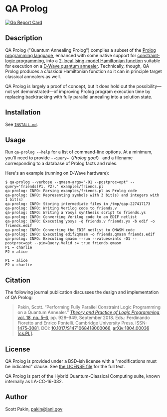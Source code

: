 QA Prolog
=========

[![Go Report Card](https://goreportcard.com/badge/github.com/lanl/QA-Prolog)](https://goreportcard.com/report/github.com/lanl/QA-Prolog)

Description
-----------

QA Prolog ("Quantum Annealing Prolog") compiles a subset of the [Prolog programming language](https://en.wikipedia.org/wiki/Prolog), enhanced with some native support for [constraint-logic programming](https://en.wikipedia.org/wiki/Constraint_logic_programming), into a [2-local Ising-model Hamiltonian function](https://en.wikipedia.org/wiki/Ising_model) suitable for execution on a [D‑Wave quantum annealer](https://www.dwavesys.com/).  Technically, though, QA Prolog produces a *classical* Hamiltonian function so it can in principle target classical annealers as well.

QA Prolog is largely a proof of concept, but it does hold out the possibility—not yet demonstrated—of improving Prolog program execution time by replacing backtracking with fully parallel annealing into a solution state.

Installation
------------

See [`INSTALL.md`](INSTALL.md).

Usage
-----

Run `qa-prolog --help` for a list of command-line options.  At a minimum, you'll need to provide `--query=`〈*Prolog goal*〉 and a filename corresponding to a database of Prolog facts and rules.

Here's an example (running on D‑Wave hardware):

```
$ qa-prolog --verbose --qmasm-args="-O1 --postproc=opt" --query='friends(P1, P2).' examples/friends.pl 
qa-prolog: INFO: Parsing examples/friends.pl as Prolog code
qa-prolog: INFO: Representing symbols with 3 bit(s) and integers with 1 bit(s)
qa-prolog: INFO: Storing intermediate files in /tmp/qap-227417173
qa-prolog: INFO: Writing Verilog code to friends.v
qa-prolog: INFO: Writing a Yosys synthesis script to friends.ys
qa-prolog: INFO: Converting Verilog code to an EDIF netlist
qa-prolog: INFO: Executing yosys -q friends.v friends.ys -b edif -o friends.edif
qa-prolog: INFO: Converting the EDIF netlist to QMASM code
qa-prolog: INFO: Executing edif2qmasm -o friends.qmasm friends.edif
qa-prolog: INFO: Executing qmasm --run --values=ints -O1 --postproc=opt --pin=Query.Valid := true friends.qmasm
P1 = charlie
P2 = alice

P1 = alice
P2 = charlie
```

Citation
--------

The following journal publication discusses the design and implementation of QA Prolog:

> Pakin, Scott. “Performing Fully Parallel Constraint Logic Programming on a Quantum Annealer.” [*Theory and Practice of Logic Programming*](https://www.cambridge.org/core/journals/theory-and-practice-of-logic-programming), [vol. 18, no. 5–6](https://www.cambridge.org/core/journals/theory-and-practice-of-logic-programming/issue/2E19771FEA173F5FEA03108D2142054C), pp. 928–949, September 2018.  Eds.: Ferdinando Fioretto and Enrico Pontelli.  Cambridge University Press. ISSN: [1475‑3081](https://www.cambridge.org/core/journals/theory-and-practice-of-logic-programming), DOI: [10.1017/S1471068418000066](https://dx.doi.org/10.1017/S1471068418000066), [arXiv:1804.00036 [cs.PL]](https://arxiv.org/abs/1804.00036).

License
-------

QA Prolog is provided under a BSD-ish license with a "modifications must be indicated" clause.  See [the LICENSE file](LICENSE.md) for the full text.

QA Prolog is part of the Hybrid Quantum-Classical Computing suite, known internally as LA-CC-16-032.

Author
------

Scott Pakin, <pakin@lanl.gov>

